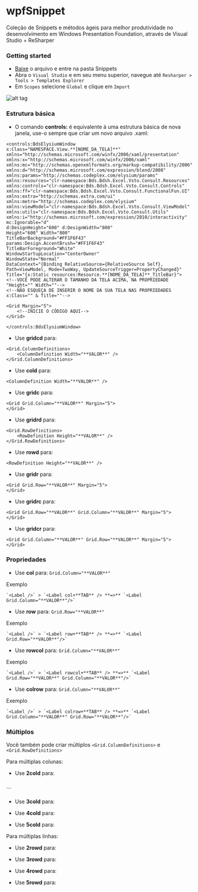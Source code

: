 # wpfSnippet

Coleção de Snippets e métodos ágeis para melhor produtividade no desenvolvimento em Windows Presentation Foundation, através de Visual Studio + ReSharper

### Getting started

- [Baixe](https://github.com/dotpegaso/wpfsnippet/archive/master.zip) o arquivo e entre na pasta Snippets
- Abra o `Visual Studio` e em seu menu superior, navegue até `Resharper > Tools > Templates Explorer`
- Em `Scopes` selecione `Global` e clique em `Import`

![alt tag](https://github.com/dotpegaso/wpfsnippet/res/example.gif)

### Estrutura básica

- O comando **controls:** é equivalente à uma estrutura básica de nova janela, use-o sempre que criar um novo arquivo .xaml:
```
<controls:BdsElysiumWindow
x:Class="NAMESPACE.View.**[NOME_DA_TELA]**"
xmlns="http://schemas.microsoft.com/winfx/2006/xaml/presentation"
xmlns:x="http://schemas.microsoft.com/winfx/2006/xaml"
xmlns:mc="http://schemas.openxmlformats.org/markup-compatibility/2006"
xmlns:d="http://schemas.microsoft.com/expression/blend/2008"
xmlns:params="http://schemas.codeplex.com/elysium/params"
xmlns:resources="clr-namespace:Bds.Bdsh.Excel.Vsto.Consult.Resources"
xmlns:controls="clr-namespace:Bds.Bdsh.Excel.Vsto.Consult.Controls"
xmlns:ff="clr-namespace:Bds.Bdsh.Excel.Vsto.Consult.FunctionalFun.UI"
xmlns:extra="http://schemas.extra.com/ui"
xmlns:metro="http://schemas.codeplex.com/elysium"
xmlns:viewModel="clr-namespace:Bds.Bdsh.Excel.Vsto.Consult.ViewModel"
xmlns:utils="clr-namespace:Bds.Bdsh.Excel.Vsto.Consult.Utils"
xmlns:i="http://schemas.microsoft.com/expression/2010/interactivity"
mc:Ignorable="d"
d:DesignHeight="600" d:DesignWidth="800"
Height="600" Width="800"
TitleBarBackground="#FF1F6F43"
params:Design.AccentBrush="#FF1F6F43"
TitleBarForeground="White"
WindowStartupLocation="CenterOwner"
WindowState="Normal"
DataContext="{Binding RelativeSource={RelativeSource Self}, Path=ViewModel, Mode=TwoWay, UpdateSourceTrigger=PropertyChanged}"
Title="{x:Static resources:Resource.**[NOME_DA_TELA]**_TitleBar}">
<!--VOCÊ PODE ALTERAR O TAMANHO DA TELA ACIMA, NA PROPRIEDADE "Height="" Width=""-->
<!--NÃO ESQUEÇA DE INSERIR O NOME DA SUA TELA NAS PROPRIEDADES x:Class="" & Title=""-->

<Grid Margin="5">
    <!--INICIE O CÓDIGO AQUI-->
</Grid>

</controls:BdsElysiumWindow>
```

- Use **gridcd** para:
```
<Grid.ColumnDefinitions>
    <ColumnDefinition Width="**VALOR**" />
</Grid.ColumnDefinitions>
```

- Use **cold** para:
```
<ColumnDefinition Width="**VALOR**" />
```

- Use **gridc** para:
```
<Grid Grid.Column="**VALOR**" Margin="5">
</Grid>
```

- Use **gridrd** para:
```
<Grid.RowDefinitions>
    <RowDefinition Height="**VALOR**" />
</Grid.RowDefinitions>
```

- Use **rowd** para:
```
<RowDefinition Height="**VALOR**" />
```

- Use **gridr** para:
```
<Grid Grid.Row="**VALOR**" Margin="5">
</Grid>
```

- Use **gridrc** para:
```
<Grid Grid.Row="**VALOR**" Grid.Column="**VALOR**" Margin="5">
</Grid>
```

- Use **gridcr** para:
```
<Grid Grid.Column="**VALOR**" Grid.Row="**VALOR**" Margin="5">
</Grid>
```

### Propriedades

  - Use **col** para:
        `Grid.Column="**VALOR**"`

Exemplo
    
    `<Label />` > `<Label col+**TAB** /> **=>** `<Label Grid.Column="**VALOR**"/>` 


  - Use **row** para:
        `Grid.Row="**VALOR**"`

Exemplo
    
    `<Label />` > `<Label row+**TAB** /> **=>** `<Label Grid.Row="**VALOR**"/>`


  - Use **rowcol** para:
        `Grid.Column="**VALOR**"`

Exemplo
    
    `<Label />` > `<Label rowcol+**TAB** /> **=>** `<Label Grid.Row="**VALOR**" Grid.Column="**VALOR**"/>`


  - Use **colrow** para:
        `Grid.Column="**VALOR**"`

Exemplo
    
    `<Label />` > `<Label colrow+**TAB** /> **=>** `<Label Grid.Column="**VALOR**" Grid.Row="**VALOR**"/>`


### Múltiplos

Você também pode criar múltiplos `<Grid.ColumnDefinitions>` e  `<Grid.RowDefinitions>`

Para múltiplas colunas:

- Use **2cold** para:
  ```
<ColumnDefinition Width="**VALOR**" />
<ColumnDefinition Width="**VALOR**" />
  ```

  - Use **3cold** para:
        <ColumnDefinition Width="**VALOR**" />
        <ColumnDefinition Width="**VALOR**" />
        <ColumnDefinition Width="**VALOR**" />

  - Use **4cold** para:
        <ColumnDefinition Width="**VALOR**" />
        <ColumnDefinition Width="**VALOR**" />
        <ColumnDefinition Width="**VALOR**" />
        <ColumnDefinition Width="**VALOR**" />

  - Use **5cold** para:
        <ColumnDefinition Width="**VALOR**" />
        <ColumnDefinition Width="**VALOR**" />
        <ColumnDefinition Width="**VALOR**" />
        <ColumnDefinition Width="**VALOR**" />
        <ColumnDefinition Width="**VALOR**" />

Para múltiplas linhas:

  - Use **2rowd** para:
        <RowDefinition Height="**VALOR**" />
        <RowDefinition Height="**VALOR**" />

  - Use **3rowd** para:
        <RowDefinition Height="**VALOR**" />
        <RowDefinition Height="**VALOR**" />
        <RowDefinition Height="**VALOR**" />

  - Use **4rowd** para:
        <RowDefinition Height="**VALOR**" />
        <RowDefinition Height="**VALOR**" />
        <RowDefinition Height="**VALOR**" />
        <RowDefinition Height="**VALOR**" />

  - Use **5rowd** para:
        <RowDefinition Height="**VALOR**" />
        <RowDefinition Height="**VALOR**" />
        <RowDefinition Height="**VALOR**" />
        <RowDefinition Height="**VALOR**" />
        <RowDefinition Height="**VALOR**" />